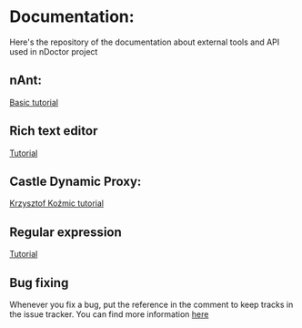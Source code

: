# Documentation: #
Here's the repository of the documentation about external tools and API used in nDoctor project
## nAnt: ##
[Basic tutorial](http://www.codeproject.com/Articles/38718/Building-and-Deploying-Using-NAnt)

## Rich text editor ##
[Tutorial](http://deepin.developpez.com/tutoriels/silverlight/editeur-texte-riche/)

## Castle Dynamic Proxy: ##
[Krzysztof Koźmic tutorial ](http://kozmic.pl/dynamic-proxy-tutorial/)

## Regular expression ##

[Tutorial](http://www.regular-expressions.info/)

## Bug fixing ##
Whenever you fix a bug, put the reference in the comment to keep tracks in the issue tracker. You can find more information [here](http://code.google.com/p/support/wiki/IssueTracker#Integration_with_version_control)